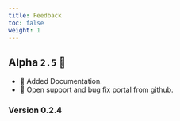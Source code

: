 ```yaml
---
title: Feedback
toc: false
weight: 1
---
```


## Alpha `2.5` 🎄

- 🚀 Added Documentation.
- 🚀 Open support and bug fix portal from github.

### Version **0.2.4**

